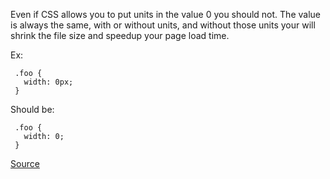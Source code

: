 Even if CSS allows you to put units in the value 0 you should not.
The value is always the same, with or without units, and without those units your will shrink the file size
and speedup your page load time.

Ex:

     .foo {
       width: 0px;
     }

Should be:

     .foo {
       width: 0;
     }

[Source](https://github.com/CSSLint/csslint/wiki/Disallow-units-for-zero-values)
      